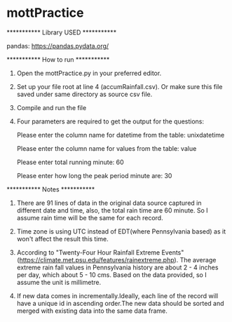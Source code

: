 # mottPractice

***********   Library USED   ***********

pandas: https://pandas.pydata.org/

***********   How to run   ***********

1. Open the mottPractice.py in your preferred editor. 

2. Set up your file root at line 4 (accumRainfall.csv). Or make sure this file saved under same directory as source csv file.

3. Compile and run the file

4. Four parameters are required to get the output for the questions:

      Please enter the column name for datetime from the table: unixdatetime
      
      Please enter the column name for values from the table: value
      
      Please enter total running minute:  60
      
      Please enter how long the peak period minute are: 30


***********   Notes   ***********

1. There are 91 lines of data in the original data source captured in different date and time, also, the total rain time are 60 minute. So I assume rain time will be the same for each record.

2. Time zone is using UTC instead of EDT(where Pennsylvania based) as it won't affect the result this time.

3. According to "Twenty-Four Hour Rainfall Extreme Events" (https://climate.met.psu.edu/features/rainextreme.php). The average extreme rain fall values in Pennsylvania history are about 2 - 4 inches per day, which about 5 - 10 cms. Based on the data provided, so I assume the unit is millimetre.

4. If new data comes in incrementally.Ideally, each line of the record will have a unique id in ascending order.The new data should be sorted and merged with existing data into the same data frame. 
